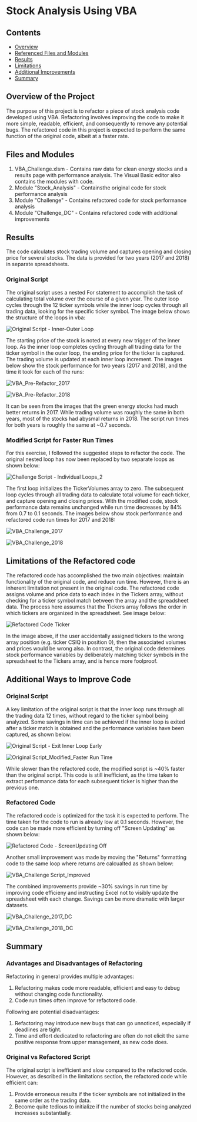 # Stock Analysis Using VBA

## Contents
* [Overview](#overview-of-the-project)
* [Referenced Files and Modules](#files-and-modules)
* [Results](#results)
* [Limitations](#limitations-of-the-refactored-code)
* [Additional Improvements](#additional-ways-to-improve-code)
* [Summary](#summary)

## Overview of the Project
The purpose of this project is to refactor a piece of stock analysis code developed using VBA. Refactoring involves improving the code to make it more simple, readable, efficient, and consequently to remove any potential bugs. The refactored code in this project is expected to perform the same function of the original code, albeit at a faster rate.

## Files and Modules
1. VBA_Challenge.xlsm - Contains raw data for clean energy stocks and a results page with performance analysis. The Visual Basic editor also contains the modules with code.
2. Module "Stock_Analysis" - Containsthe original code for stock performance analysis
3. Module "Challenge" - Contains refactored code for stock performance analysis
4. Module "Challenge_DC" - Contains refactored code with additional improvements

## Results
The code calculates stock trading volume and captures opening and closing price for several stocks. The data is provided for two years (2017 and 2018) in separate spreadsheets. 

### Original Script
The original script uses a nested For statement to accomplish the task of calculating total volume over the course of a given year. The outer loop cycles through the 12 ticker symbols while the inner loop cycles through all trading data, looking for the specific ticker symbol. The image below shows the structure of the loops in vba:

![Original Script - Inner-Outer Loop](https://user-images.githubusercontent.com/81054290/115630114-18046700-a2c9-11eb-92e3-d570055e7bc4.png)

The starting price of the stock is noted at every new trigger of the inner loop. As the inner loop completes cycling through all trading data for the ticker symbol in the outer loop, the ending price for the ticker is captured. The trading volume is updated at each inner loop increment. The images below show the stock performance for two years (2017 and 2018), and the time it took for each of the runs:

![VBA_Pre-Refactor_2017](https://user-images.githubusercontent.com/81054290/115632693-e641cf00-a2cd-11eb-9def-91e50d3e0b6a.PNG)

![VBA_Pre-Refactor_2018](https://user-images.githubusercontent.com/81054290/115632701-ea6dec80-a2cd-11eb-9a02-9bc5813dd703.png)

It can be seen from the images that the green energy stocks had much better returns in 2017. While trading volume was roughly the same in both years, most of the stocks had abysmal returns in 2018. The script run times for both years is roughly the same at ~0.7 seconds.

### Modified Script for Faster Run Times
For this exercise, I followed the suggested steps to refactor the code. The original nested loop has now been replaced by two separate loops as shown below:

![Challenge Script - Individual Loops_2](https://user-images.githubusercontent.com/81054290/115775893-12fef080-a379-11eb-8dae-27433aba92e9.png)

The first loop initializes the TickerVolumes array to zero. The subsequent loop cycles through all trading data to calculate total volume for each ticker, and capture opening and closing prices. With the modified code, stock performance data remains unchanged while run time decreases by 84% from 0.7 to 0.1 seconds. The images below show stock performance and refactored code run times for 2017 and 2018:

![VBA_Challenge_2017](https://user-images.githubusercontent.com/81054290/115777917-83a70c80-a37b-11eb-9f29-75af30008238.png)

![VBA_Challenge_2018](https://user-images.githubusercontent.com/81054290/115777807-5e1a0300-a37b-11eb-8a32-d026b4391a0c.png)

## Limitations of the Refactored code
The refactored code has accomplished the two main objectives: maintain functionality of the original code, and reduce run time. However, there is an inherent limitation not present in the original code. The refactored code assigns volume and price data to each index in the Tickers array, without checking for a ticker symbol match between the array and the spreadsheet data. The process here assumes that the Tickers array follows the order in which tickers are organized in the spreadsheet. See image below:

![Refactored Code Ticker](https://user-images.githubusercontent.com/81054290/115779486-aafed900-a37d-11eb-8c9b-1683bb6dc53e.png)

In the image above, if the user accidentally assigned tickers to the wrong array position (e.g. ticker CSIQ in position 0), then the associated volumes and prices would be wrong also. In contrast, the original code determines stock performance variables by deliberately matching ticker symbols in the spreadsheet to the Tickers array, and is hence more foolproof.

## Additional Ways to Improve Code
### Original Script
A key limitation of the original script is that the inner loop runs through all the trading data 12 times, without regard to the ticker symbol being analyzed. Some savings in time can be achieved if the inner loop is exited after a ticker match is obtained and the performance variables have been captured, as shown below:

![Original Script - Exit Inner Loop Early](https://user-images.githubusercontent.com/81054290/115782294-1eeeb080-a381-11eb-8f0d-b6ab3b6c689f.png)

![Original Script_Modified_Faster Run Time](https://user-images.githubusercontent.com/81054290/115782507-5c533e00-a381-11eb-9fd3-0bdc44f1f456.png)

While slower than the refactored code, the modified script is ~40% faster than the original script. This code is still inefficient, as the time taken to extract performance data for each subsequent ticker is higher than the previous one.

### Refactored Code
The refactored code is optimized for the task it is expected to perform. The time taken for the code to run is already low at 0.1 seconds. However, the code can be made more efficient by turning off "Screen Updating" as shown below:

![Refactored Code - ScreenUpdating Off](https://user-images.githubusercontent.com/81054290/115783580-a557c200-a382-11eb-8c87-38e9b453de9a.png)

Another small improvement was made by moving the "Returns" formatting code to the same loop where returns are calcualted as shown below:

![VBA_Challenge Script_Improved](https://user-images.githubusercontent.com/81054290/115793462-c5db4880-a391-11eb-9155-38845af6ff6a.png)

The combined improvements provide ~30% savings in run time by improving code efficieny and instructing Excel not to visibly update the spreadsheet with each change. Savings can be more dramatic with larger datasets.

![VBA_Challenge_2017_DC](https://user-images.githubusercontent.com/81054290/115784301-886fbe80-a383-11eb-88b1-1616ff9ed318.png)

![VBA_Challenge_2018_DC](https://user-images.githubusercontent.com/81054290/115785147-b4d80a80-a384-11eb-84f1-6df519a64816.png)

## Summary
### Advantages and Disadvantages of Refactoring
Refactoring in general provides multiple advantages:
1. Refactoring makes code more readable, efficient and easy to debug without changing code functionality.
2. Code run times often improve for refactored code.

Following are potential disadvantages:
1. Refactoring may introduce new bugs that can go unnoticed, especially if deadlines are tight.
2. Time and effort dedicated to refactoring are often do not elicit the same positive response from upper management, as new code does.

### Original vs Refactored Script
The original script is inefficient and slow compared to the refactored code. However, as described in the limitations section, the refactored code while efficient can:
1. Provide erroneous results if the ticker symbols are not initialized in the same order as the trading data.
2. Become quite tedious to initialize if the number of stocks being analyzed increases substantially.
